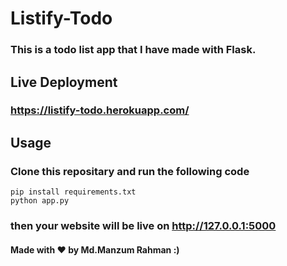 # Listify-Todo

### This is a todo list app that I have made with Flask.

## Live Deployment
### https://listify-todo.herokuapp.com/


## Usage
### Clone this repositary and run the following code
 ```bash:
pip install requirements.txt
python app.py
```
###  then your website will be live on http://127.0.0.1:5000

#### Made with ❤ by Md.Manzum Rahman :)
